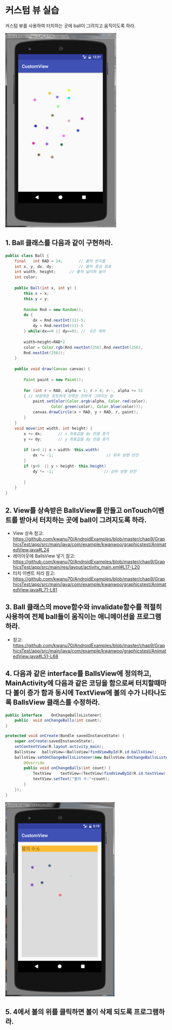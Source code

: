 # 커스텀 뷰 실습

커스텀 뷰를 사용하여 터치하는 곳에 ball이 그려지고 움직이도록 하라.

<img src="images/custom-view-lab1.png">

## 1. Ball 클래스를 다음과 같이 구현하라.

```java
public class Ball {
    final   int RAD = 24;     	// 볼의 반지름
    int x, y, dx, dy;         	// 볼의 중심 좌표
    int width, height;    	// 볼의 넓이와 높이
    int color;

    public Ball(int x, int y) {
        this.x = x;
        this.y = y;

        Random Rnd = new Random();
        do {
            dx = Rnd.nextInt(11)-5;
            dy = Rnd.nextInt(11)-5
        } while(dx==0 || dy==0); //  0은 제외

        width=height=RAD*2
        color = Color.rgb(Rnd.nextInt(256),Rnd.nextInt(256),
		Rnd.nextInt(256));
    }

    public void draw(Canvas canvas) {

        Paint paint = new Paint();

        for (int r = RAD, alpha = 1; r > 4; r--, alpha += 5)
        { // 바깥쪽은 흐릿하게 안쪽은 진하게 그려지는 원
            paint.setColor(Color.argb(alpha, Color.red(color),
                    Color.green(color), Color.blue(color)));
            canvas.drawCircle(x + RAD, y + RAD, r, paint);
        }
    }
    void move(int width, int height) {
        x += dx;       // x 좌표값을 dx 만큼 증가
        y += dy;       // y 좌표값을 dy 만큼 증가

        if (x<0 || x > width- this.width)
            dx *= -1;                       // 좌우 방향 반전
        }
        if (y<0  || y > height- this.height)
            dy *= -1;                      // 상하 방향 반전

        }
    }
}
```

## 2. View를 상속받은 BallsView를 만들고 onTouch이벤트를 받아서 터치하는 곳에 ball이 그려지도록 하라.
* View 상속 참고: https://github.com/kwanu70/AndroidExamples/blob/master/chap9/GraphicsTest/app/src/main/java/com/example/kwanwoo/graphicstest/AnimatedView.java#L24
* 레이아웃에 BallsView 넣기 참고: https://github.com/kwanu70/AndroidExamples/blob/master/chap9/GraphicsTest/app/src/main/res/layout/activity_main.xml#L17-L20
* 터치 이벤트 처리 참고: https://github.com/kwanu70/AndroidExamples/blob/master/chap9/GraphicsTest/app/src/main/java/com/example/kwanwoo/graphicstest/AnimatedView.java#L71-L81

## 3. Ball 클래스의 move함수와 invalidate함수를 적절히 사용하여 전체 ball들이 움직이는 애니메이션을 프로그램하라.
* 참고:
https://github.com/kwanu70/AndroidExamples/blob/master/chap9/GraphicsTest/app/src/main/java/com/example/kwanwoo/graphicstest/AnimatedView.java#L51-L68

## 4. 다음과 같은 interface를 BallsView에 정의하고, MainActivity에 다음과 같은 코딩을 함으로써 터치할때마다 볼이 증가 함과 동시에 TextView에 볼의 수가 나타나도록 BallsView 클래스를 수정하라.

```java
public interface    OnChangeBallsListener{
    public  void onChangeBalls(int count);
}
```

```java
protected void onCreate(Bundle savedInstanceState) {
    super.onCreate(savedInstanceState);
    setContentView(R.layout.activity_main);
    BallsView   ballsView=(BallsView)findViewById(R.id.ballsView);
    ballsView.setOnChangeBallsListener(new BallsView.OnChangeBallsListener() {
        @Override
        public void onChangeBalls(int count) {
            TextView    textView=(TextView)findViewById(R.id.textView);
            textView.setText("볼의 수:"+count);
        }
    });
}
```

<img src="images/custom-view-lab2.png">

## 5. 4에서 볼의 위를 클릭하면 볼이 삭제 되도록 프로그램하라.
